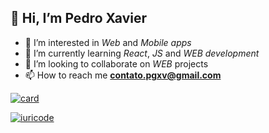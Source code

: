 ## 👋 Hi, I’m Pedro Xavier

- 👀 I’m interested in *Web* and *Mobile apps*
- 🌱 I’m currently learning *React*, *JS* and *WEB development*
- 💞️ I’m looking to collaborate on *WEB* projects
- 📫 How to reach me **contato.pgxv@gmail.com**

[![card](https://github-readme-stats.vercel.app/api?username=iuricode&theme=tokyonight)](https://github.com/iuricode/)

[![iuricode](https://github-readme-stats.vercel.app/api/top-langs/?username=iuricode&hide=html&layout=compact=true&theme=tokyonight)](https://github.com/iuricode/)

